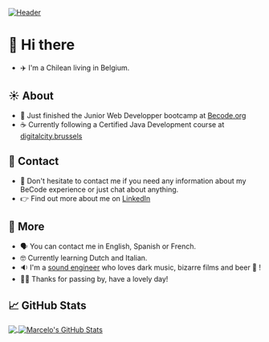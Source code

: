 [![Header](https://live.staticflickr.com/5468/8967149908_54a3f6d029_b.jpg "Header")](https://github.com/luisromeroaraya/luisromeroaraya)

# 👋 Hi there 
- ✈️ I'm a Chilean living in Belgium.

## ☀️ About
- 🌱 Just finished the Junior Web Developper bootcamp at [Becode.org](https://www.becode.org)
- :coffee: Currently following a Certified Java Development course at [digitalcity.brussels](https://digitalcity.brussels)

## 📧 Contact
- 💬 Don't hesitate to contact me if you need any information about my BeCode experience or just chat about anything.
- 👉 Find out more about me on [LinkedIn](https://www.linkedin.com/in/luis-marcelo-romero-cors-araya)

## 🔎 More
- 🗣 You can contact me in English, Spanish or French.
- 🤓 Currently learning Dutch and Italian.
- 🔉 I'm a [sound engineer](http://www.bxlstudiomobile.com) who loves dark music, bizarre films and beer 🍺 !
- 🙏🏼 Thanks for passing by, have a lovely day!

## &#x1f4c8; GitHub Stats

<a href="https://github.com/luisromeroaraya/luisromeroaraya">
  <img align="center" src="https://github-readme-stats.vercel.app/api/top-langs/?username=luisromeroaraya&hide=java,html,tex&title_color=ffffff&text_color=c9cacc&icon_color=2bbc8a&bg_color=1d1f21&langs_count=3" />
</a>
<a href="https://github.com/luisromeroaraya/luisromeroaraya">
  <img align="center" src="https://github-readme-stats.vercel.app/api?username=luisromeroaraya&show_icons=true&line_height=27&count_private=true&title_color=ffffff&text_color=c9cacc&icon_color=2bbc8a&bg_color=1d1f21" alt="Marcelo's GitHub Stats" />
</a>

<!--
**luisromeroaraya/luisromeroaraya** is a ✨ _special_ ✨ repository because its `README.md` (this file) appears on your GitHub profile.

Here are some ideas to get you started:

- 🔭 I’m currently working on ...
- 👯 I’m looking to collaborate on ...
- 🤔 I’m looking for help with ...
- 💬 Ask me about ...
- 📫 How to reach me: ...
- 😄 Pronouns: ...
- ⚡ Fun fact: ...
-->
